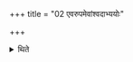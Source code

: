 +++
title = "02 एवरुपमेवांश्वदाभ्ययोः"

+++

<details><summary>थिते</summary>

एवरुपमेवांश्वदाभ्ययोः २
</details>
